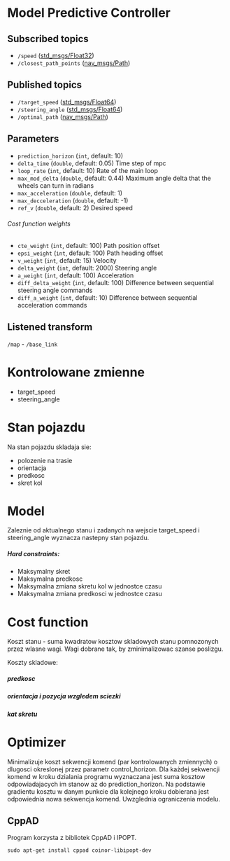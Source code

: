 # Model Predictive Controller


## Subscribed topics
- `/speed` ([std_msgs/Float32](http://docs.ros.org/melodic/api/std_msgs/html/msg/Float32.html))
- `/closest_path_points` ([nav_msgs/Path](http://docs.ros.org/api/nav_msgs/html/msg/Path.html))

## Published topics
- `/target_speed` ([std_msgs/Float64](http://docs.ros.org/melodic/api/std_msgs/html/msg/Float64.html))
- `/steering_angle` ([std_msgs/Float64](http://docs.ros.org/melodic/api/std_msgs/html/msg/Float64.html))
- `/optimal_path` ([nav_msgs/Path](http://docs.ros.org/api/nav_msgs/html/msg/Path.html))

## Parameters
- `prediction_horizon` (`int`, default: 10)
- `delta_time` (`double`, default: 0.05) Time step of mpc
- `loop_rate` (`int`, default: 10) Rate of the main loop
- `max_mod_delta` (`double`, default: 0.44) Maximum angle delta that the wheels can turn in radians
- `max_acceleration` (`double`, default: 1)
- `max_decceleration` (`double`, default: -1)
- `ref_v` (`double`, default: 2) Desired speed
###### Cost function weights
- `cte_weight` (`int`, default: 100) Path position offset
- `epsi_weight` (`int`, default: 100) Path heading offset
- `v_weight` (`int`, default: 15) Velocity
- `delta_weight` (`int`, default: 2000) Steering angle
- `a_weight` (`int`, default: 100) Acceleration
- `diff_delta_weight` (`int`, default: 100) Difference between sequential steering angle commands
- `diff_a_weight` (`int`, default: 10) Difference between sequential acceleration commands

## Listened transform
`/map` - `/base_link`


# Kontrolowane zmienne
- target_speed
- steering_angle

# Stan pojazdu
Na stan pojazdu skladaja sie:
- polozenie na trasie
- orientacja
- predkosc
- skret kol


# Model
Zaleznie od aktualnego stanu i zadanych na wejscie target_speed i steering_angle wyznacza nastepny stan pojazdu.

##### Hard constraints:
- Maksymalny skret
- Maksymalna predkosc
- Maksymalna zmiana skretu kol w jednostce czasu
- Maksymalna zmiana predkosci w jednostce czasu


# Cost function
Koszt stanu - suma kwadratow kosztow skladowych stanu pomnozonych przez wlasne wagi.
Wagi dobrane tak, by zminimalizowac szanse poslizgu.

Koszty skladowe:
##### predkosc
##### orientacja i pozycja wzgledem sciezki
##### kat skretu

# Optimizer
Minimalizuje koszt sekwencji komend (par kontrolowanych zmiennych) o dlugosci okreslonej przez parametr control_horizon.
Dla każdej sekwencji komend w kroku dzialania programu wyznaczana jest suma kosztow odpowiadajacych im stanow az do prediction_horizon. Na podstawie gradientu kosztu w danym punkcie dla kolejnego kroku dobierana jest odpowiednia nowa sekwencja komend. Uwzglednia ograniczenia modelu.


## CppAD
Program korzysta z bibliotek CppAD i IPOPT.

`sudo apt-get install cppad coinor-libipopt-dev`
